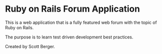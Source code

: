 # Ruby on Rails Forum Application

This is a web application that is a fully featured web forum with the topic of Ruby on Rails.

The purpose is to learn test driven development best practices.

Created by Scott Berger.